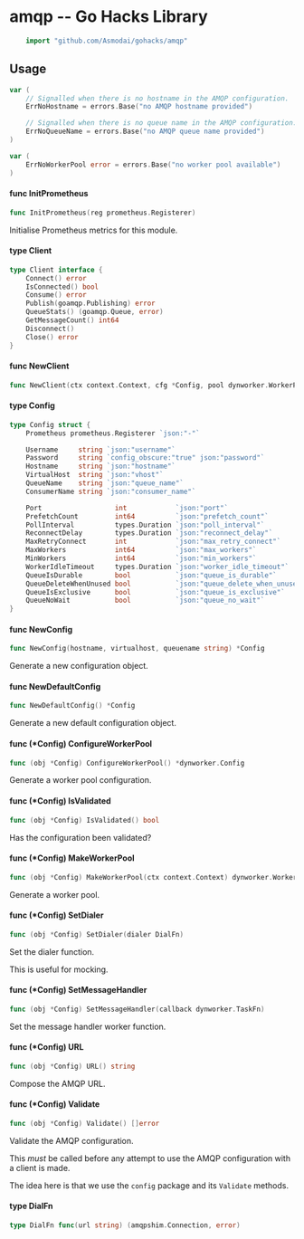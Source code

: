 <!-- -*- Mode: gfm; auto-fill: t; fill-column: 78; -*- -->

# amqp -- Go Hacks Library

```go
    import "github.com/Asmodai/gohacks/amqp"
```

## Usage

```go
var (
	// Signalled when there is no hostname in the AMQP configuration.
	ErrNoHostname = errors.Base("no AMQP hostname provided")

	// Signalled when there is no queue name in the AMQP configuration.
	ErrNoQueueName = errors.Base("no AMQP queue name provided")
)
```

```go
var (
	ErrNoWorkerPool error = errors.Base("no worker pool available")
)
```

#### func  InitPrometheus

```go
func InitPrometheus(reg prometheus.Registerer)
```
Initialise Prometheus metrics for this module.

#### type Client

```go
type Client interface {
	Connect() error
	IsConnected() bool
	Consume() error
	Publish(goamqp.Publishing) error
	QueueStats() (goamqp.Queue, error)
	GetMessageCount() int64
	Disconnect()
	Close() error
}
```


#### func  NewClient

```go
func NewClient(ctx context.Context, cfg *Config, pool dynworker.WorkerPool) Client
```

#### type Config

```go
type Config struct {
	Prometheus prometheus.Registerer `json:"-"`

	Username     string `json:"username"`
	Password     string `config_obscure:"true" json:"password"`
	Hostname     string `json:"hostname"`
	VirtualHost  string `json:"vhost"`
	QueueName    string `json:"queue_name"`
	ConsumerName string `json:"consumer_name"`

	Port                  int            `json:"port"`
	PrefetchCount         int64          `json:"prefetch_count"`
	PollInterval          types.Duration `json:"poll_interval"`
	ReconnectDelay        types.Duration `json:"reconnect_delay"`
	MaxRetryConnect       int            `json:"max_retry_connect"`
	MaxWorkers            int64          `json:"max_workers"`
	MinWorkers            int64          `json:"min_workers"`
	WorkerIdleTimeout     types.Duration `json:"worker_idle_timeout"`
	QueueIsDurable        bool           `json:"queue_is_durable"`
	QueueDeleteWhenUnused bool           `json:"queue_delete_when_unused"`
	QueueIsExclusive      bool           `json:"queue_is_exclusive"`
	QueueNoWait           bool           `json:"queue_no_wait"`
}
```


#### func  NewConfig

```go
func NewConfig(hostname, virtualhost, queuename string) *Config
```
Generate a new configuration object.

#### func  NewDefaultConfig

```go
func NewDefaultConfig() *Config
```
Generate a new default configuration object.

#### func (*Config) ConfigureWorkerPool

```go
func (obj *Config) ConfigureWorkerPool() *dynworker.Config
```
Generate a worker pool configuration.

#### func (*Config) IsValidated

```go
func (obj *Config) IsValidated() bool
```
Has the configuration been validated?

#### func (*Config) MakeWorkerPool

```go
func (obj *Config) MakeWorkerPool(ctx context.Context) dynworker.WorkerPool
```
Generate a worker pool.

#### func (*Config) SetDialer

```go
func (obj *Config) SetDialer(dialer DialFn)
```
Set the dialer function.

This is useful for mocking.

#### func (*Config) SetMessageHandler

```go
func (obj *Config) SetMessageHandler(callback dynworker.TaskFn)
```
Set the message handler worker function.

#### func (*Config) URL

```go
func (obj *Config) URL() string
```
Compose the AMQP URL.

#### func (*Config) Validate

```go
func (obj *Config) Validate() []error
```
Validate the AMQP configuration.

This *must* be called before any attempt to use the AMQP configuration with a
client is made.

The idea here is that we use the `config` package and its `Validate` methods.

#### type DialFn

```go
type DialFn func(url string) (amqpshim.Connection, error)
```
